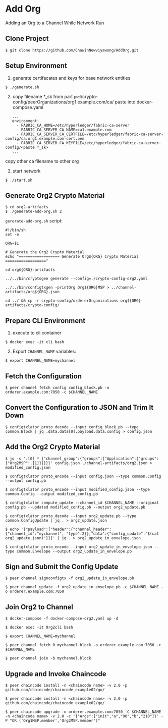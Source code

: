# Add Org
Adding an Org to a Channel While Network Run

## Clone Project

 ```
 $ git clone https://github.com/ChawinNewviyawong/AddOrg.git
 ```

## Setup Environment

1. generate certifacates and keys for base network entities
 ```
 $ ./generate.sh
 ```

2. copy filename *_sk from part `pwd`/crypto-config/peerOrganizations/org1.example.com/ca/ paste into docker-compose.yaml
 ```
    ...
    environment:
      - FABRIC_CA_HOME=/etc/hyperledger/fabric-ca-server
      - FABRIC_CA_SERVER_CA_NAME=ca1.example.com
      - FABRIC_CA_SERVER_CA_CERTFILE=/etc/hyperledger/fabric-ca-server-config/ca.org1.example.com-cert.pem
      - FABRIC_CA_SERVER_CA_KEYFILE=/etc/hyperledger/fabric-ca-server-config/<paste *_sk>
    ...
 ```
   copy other ca filename to other org

3. start network

 ```
 $ ./start.sh
 ```

## Generate Org2 Crypto Material

 ```
 $ cd org2-artifacts
 $ ./generate-add-org.sh 2
 ```

 ``gererate-add-org.sh`` script:
 ```
 #!/bin/sh
 set -e

 ORG=$1

 # Generate the Org2 Crypto Material
 echo "================== Generate Org${ORG} Crypto Material =================="

 cd org${ORG}-artifacts

 ../../bin/cryptogen generate --config=./crypto-config-org2.yaml
 
 ../../bin/configtxgen -printOrg Org${ORG}MSP > ../channel-artifacts/org${ORG}.json

 cd ../ && cp -r crypto-config/ordererOrganizations org${ORG}-artifacts/crypto-config/
 ```

## Prepare CLI Environment

 1. execute to cli container
 ```
 $ docker exec -it cli bash
 ```
 2. Export ``CHANNEL_NAME`` variables:
 ```
 $ export CHANNEL_NAME=mychannel
 ```

## Fetch the Configuration

 ```
 $ peer channel fetch config config_block.pb -o orderer.example.com:7050 -c $CHANNEL_NAME
 ```

## Convert the Configuration to JSON and Trim It Down

 ```
 $ configtxlator proto_decode --input config_block.pb --type common.Block | jq .data.data[0].payload.data.config > config.json
 ```

## Add the Org2 Crypto Material

 ```
 $ jq -s '.[0] * {"channel_group":{"groups":{"Application":{"groups": {"Org2MSP":.[1]}}}}}' config.json ./channel-artifacts/org2.json > modified_config.json
 ```

 ```
 $ configtxlator proto_encode --input config.json --type common.Config --output config.pb
 ```

 ```
 $ configtxlator proto_encode --input modified_config.json --type common.Config --output modified_config.pb
 ```

 ```
 $ configtxlator compute_update --channel_id $CHANNEL_NAME --original config.pb --updated modified_config.pb --output org2_update.pb
 ```

 ```
 $ configtxlator proto_decode --input org2_update.pb --type common.ConfigUpdate | jq . > org2_update.json
 ```

 ```
 $ echo '{"payload":{"header":{"channel_header":{"channel_id":"mychannel", "type":2}},"data":{"config_update":'$(cat org2_update.json)'}}}' | jq . > org2_update_in_envelope.json
 ```

 ```
 $ configtxlator proto_encode --input org2_update_in_envelope.json --type common.Envelope --output org2_update_in_envelope.pb
 ```
## Sign and Submit the Config Update

 ```
 $ peer channel signconfigtx -f org2_update_in_envelope.pb
 ```

 ```
 $ peer channel update -f org2_update_in_envelope.pb -c $CHANNEL_NAME -o orderer.example.com:7050
 ```

## Join Org2 to Channel

 ```
 $ docker-compose -f docker-compose-org2.yaml up -d
 ```

 ```
 $ docker exec -it Org2cli bash
 ```

 ```
 $ export CHANNEL_NAME=mychannel
 ```

 ```
 $ peer channel fetch 0 mychannel.block -o orderer.example.com:7050 -c $CHANNEL_NAME
 ```

 ```
 $ peer channel join -b mychannel.block
 ```

## Upgrade and Invoke Chaincode

 ```
 $ peer chaincode install -n <chaincode name> -v 2.0 -p github.com/chaincode/chaincode_example02/go/
 ```

 ```
 $ peer chaincode install -n <chaincode name> -v 2.0 -p github.com/chaincode/chaincode_example02/go/
 ```

 ```
 $ peer chaincode upgrade -o orderer.example.com:7050 -C $CHANNEL_NAME -n <chaincode name> -v 2.0 -c '{"Args":["init","a","90","b","210"]}' -P "OR ('Org1MSP.member','Org2MSP.member')"
 ```
